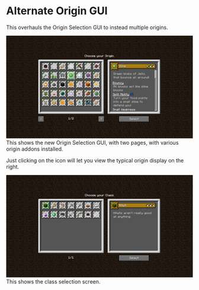 # Alternate Origin GUI
This overhauls the Origin Selection GUI to instead multiple origins.

![New Origins GUI, showing a array of origins, with two pages](https://github.com/UltrusBot/AltOriginGui/blob/1.19.4/images/origins.png?raw=true)
This shows the new Origin Selection GUI, with two pages, with various origin addons installed.

Just clicking on the icon will let you view the typical origin display on the right.

![New Origins GUI, showing the classes from Origins Classes](https://github.com/UltrusBot/AltOriginGui/blob/1.19.4/images/classes.png?raw=true)
This shows the class selection screen.